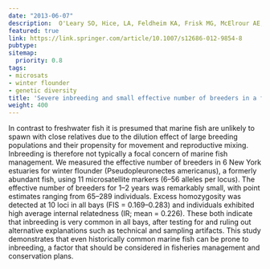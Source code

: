 ```yaml
---
date: "2013-06-07"
description:  O'Leary SO, Hice, LA, Feldheim KA, Frisk MG, McElrour AE, Fast MD, Chapman DD (2013) PLoS One
featured: true
link: https://link.springer.com/article/10.1007/s12686-012-9854-8
pubtype:
sitemap:
  priority: 0.8
tags:
- microsats
- winter flounder
- genetic diversity
title: 'Severe inbreeding and small effective number of breeders in a formerly abundant marine fish'
weight: 400
---
```


In contrast to freshwater fish it is presumed that marine fish are unlikely to spawn with close relatives due to the dilution effect of large breeding populations and their propensity for movement and reproductive mixing. Inbreeding is therefore not typically a focal concern of marine fish management. We measured the effective number of breeders in 6 New York estuaries for winter flounder (Pseudopleuronectes americanus), a formerly abundant fish, using 11 microsatellite markers (6–56 alleles per locus). The effective number of breeders for 1–2 years was remarkably small, with point estimates ranging from 65–289 individuals. Excess homozygosity was detected at 10 loci in all bays (FIS = 0.169–0.283) and individuals exhibited high average internal relatedness (IR; mean = 0.226). These both indicate that inbreeding is very common in all bays, after testing for and ruling out alternative explanations such as technical and sampling artifacts. This study demonstrates that even historically common marine fish can be prone to inbreeding, a factor that should be considered in fisheries management and conservation plans.
